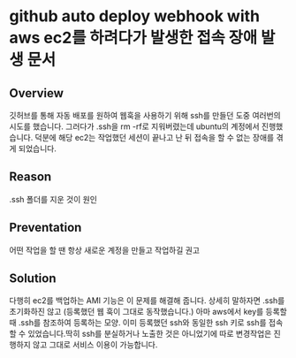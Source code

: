 # github auto deploy webhook with aws ec2를 하려다가 발생한 접속 장애 발생 문서

## Overview

깃허브를 통해 자동 배포를 원하여 웹훅을 사용하기 위해 ssh를 만들던 도중 여러번의 시도를 했습니다. 그러다가 .ssh을 rm -rf로 지워버렸는데 ubuntu의 계정에서 진행했습니다. 덕분에 해당 ec2는 작업했던 세션이 끝나고 난 뒤 접속을 할 수 없는 장애를 겪게 되었습니다.

## Reason

.ssh 폴더를 지운 것이 원인

## Preventation

어떤 작업을 할 땐 항상 새로운 계정을 만들고 작업하길 권고

## Solution

다행히 ec2를 백업하는 AMI 기능은 이 문제를 해결해 줍니다. 상세히 말하자면 .ssh를 초기화하진 않고 (등록했던 웹 훅이 그대로 동작했습니다.) 아마 aws에서 key를 등록할 때 .ssh를 참조하여 등록하는 모양. 이미 등록했던 ssh와 동일한 ssh 키로 ssh를 접속할 수 있었습니다.딱히 ssh를 분실하거나 노출한 것은 아니었기에 따로 변경작업은 진행하지 않고 그대로 서비스 이용이 가능합니다.
